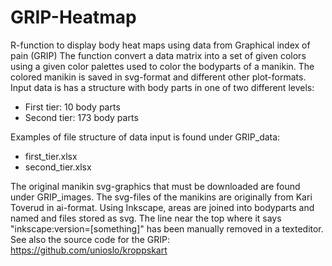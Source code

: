 # GRIP-Heatmap
R-function to display body heat maps using data from Graphical index of pain (GRIP) 
The function convert a data matrix into a set of given colors using a given color palettes used to color the bodyparts of a manikin. The colored manikin is saved in svg-format and different other plot-formats.
Input data is has a structure with body parts in one of two different levels:
- First tier: 10 body parts
- Second tier: 173 body parts

Examples of file structure of data input is found under GRIP_data:
- first_tier.xlsx
- second_tier.xlsx

The original manikin svg-graphics that must be downloaded are found under GRIP_images.
The svg-files of the manikins are originally from Kari Toverud in ai-format. Using Inkscape, areas are joined into bodyparts and named and files stored as svg. The line near the top where it says "inkscape:version=[something]" has been manually removed in a texteditor. 
See also the source code for the GRIP: https://github.com/unioslo/kroppskart
